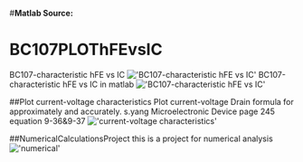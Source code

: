 #**Matlab Source:**

# BC107PLOThFEvsIC
BC107-characteristic  hFE vs IC
!['BC107-characteristic  hFE vs IC'](https://github.com/stackprogramer/Characteristics-Of-Semiconductor-Devices/blob/master/BC107/img/BC107.png)
BC107-characteristic  hFE vs IC in matlab 
!['BC107-characteristic  hFE vs IC'](https://github.com/stackprogramer/Characteristics-Of-Semiconductor-Devices/blob/master/BC107/img/BC107-2.png)





##Plot current-voltage  characteristics
Plot current-voltage Drain formula for approximately and accurately.
s.yang Microelectronic Device page 245 equation 9-36&9-37
!['current-voltage characteristics'](https://github.com/stackprogramer/Characteristics-Of-Semiconductor-Devices/blob/master/IDandIDeff/img/ID.png)


##NumericalCalculationsProject
this is a project for numerical analysis
!['numerical'](https://github.com/stackprogramer/Characteristics-Of-Semiconductor-Devices/tree/master/NumericalCalculationsProject/img)
